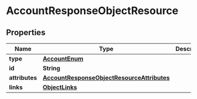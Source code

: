 # AccountResponseObjectResource

## Properties
Name | Type | Description | Notes
------------ | ------------- | ------------- | -------------
**type** | [**AccountEnum**](AccountEnum.md) |  | 
**id** | **String** |  | 
**attributes** | [**AccountResponseObjectResourceAttributes**](AccountResponseObjectResourceAttributes.md) |  | 
**links** | [**ObjectLinks**](ObjectLinks.md) |  | 
